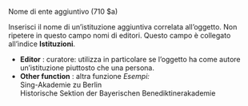 Nome di ente aggiuntivo (710 $a)

Inserisci il nome di un’istituzione aggiuntiva correlata all’oggetto. Non ripetere in questo campo nomi di editori. Questo campo è collegato all’indice **Istituzioni**.  
  

- **Editor** : curatore: utilizza in particolare se l’oggetto ha come autore un’istituzione piuttosto che una persona.
- **Other function** : altra funzione
_Esempi:_  
Sing-Akademie zu Berlin   
Historische Sektion der Bayerischen Benediktinerakademie
